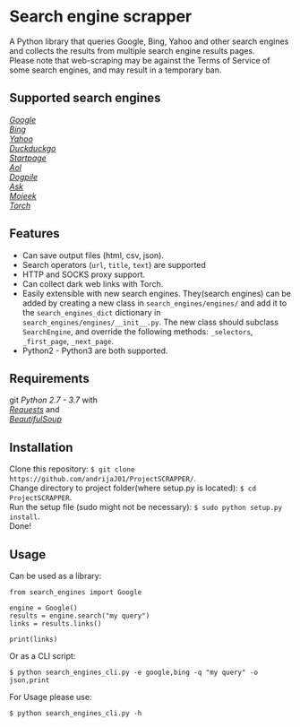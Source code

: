 # Search engine scrapper  
A Python library that queries Google, Bing, Yahoo and other search engines and collects the results from multiple search engine results pages.  
Please note that web-scraping may be against the Terms of Service of some search engines, and may result in a temporary ban.

## Supported search engines  

_[Google](https://www.google.com)_  
_[Bing](https://www.bing.com)_  
_[Yahoo](https://search.yahoo.com)_  
_[Duckduckgo](https://duckduckgo.com)_  
_[Startpage](https://www.startpage.com)_  
_[Aol](https://search.aol.com)_  
_[Dogpile](https://www.dogpile.com)_  
_[Ask](https://uk.ask.com)_  
_[Mojeek](https://www.mojeek.com)_  
_[Torch](http://xmh57jrzrnw6insl.onion/4a1f6b371c/search.cgi)_  

## Features  

 - Can save output files (html, csv, json).  
 - Search operators (`url`, `title`, `text`) are supported  
 - HTTP and SOCKS proxy support.  
 - Can collect dark web links with Torch.  
 - Easily extensible with new search engines. They(search engines) can be added by creating a new class in `search_engines/engines/` and add it to the  `search_engines_dict` dictionary in `search_engines/engines/__init__.py`. The new class should subclass `SearchEngine`, and override the following methods: `_selectors`, `_first_page`, `_next_page`. 
 - Python2 - Python3 are both supported.  

## Requirements  

git
_Python 2.7 - 3.7_ with  
_[Requests](http://docs.python-requests.org/en/master/)_ and  
_[BeautifulSoup](https://www.crummy.com/software/BeautifulSoup/bs4/doc/)_  

## Installation  

Clone this repository: `$ git clone https://github.com/andrijaJ01/ProjectSCRAPPER/`.  
Change directory to project folder(where setup.py is located): `$ cd ProjectSCRAPPER`.  
Run the setup file (sudo might not be necessary): `$ sudo python setup.py install`.  
Done!  

## Usage  

Can be used as a library:  

```
from search_engines import Google

engine = Google()
results = engine.search("my query")
links = results.links()

print(links)
```

Or as a CLI script:  

```  
$ python search_engines_cli.py -e google,bing -q "my query" -o json,print
```

For Usage please use:
```  
$ python search_engines_cli.py -h
```
